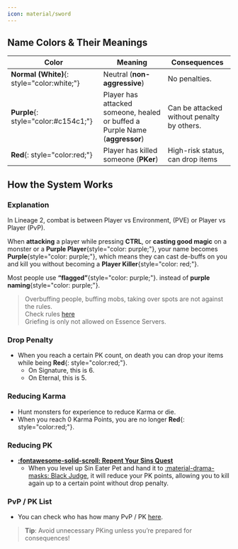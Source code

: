 ```yaml
--- 
icon: material/sword
---
```



## **Name Colors & Their Meanings**

| Color | Meaning | Consequences |
|-------|---------|--------------|
| **Normal (White)**{: style="color:white;"} | Neutral (**non-aggressive**) | No penalties. |
| **Purple**{: style="color:#c154c1;"} | Player has attacked someone, healed or buffed a Purple Name (**aggressor**) | Can be attacked without penalty by others. |
| **Red**{: style="color:red;"} | Player has killed someone (**PKer**) | High-risk status, can drop items |

## **How the System Works**

### Explanation

In Lineage 2, combat is between Player vs Environment, (PVE) or Player vs Player (PvP).

When **attacking** a player while pressing **CTRL**, or **casting good magic** on a monster or a **Purple Player**{style="color: purple;"}, your name becomes **Purple**{style="color: purple;"}, which means they can cast de-buffs on you and kill you without becoming a **Player Killer**{style="color: red;"}.

Most people use **“flagged”**{style="color: purple;"}. instead of **purple naming**{style="color: purple;"}.

> Overbuffing people, buffing mobs, taking over spots are not against the rules. <br> Check rules [here](../support/rules.md) <br> Griefing is only not allowed on Essence Servers.

### **Drop Penalty**
- When you reach a certain PK count, on death you can drop your items while being **Red**{: style="color:red;"}.
    - On Signature, this is 6.
    - On Eternal, this is 5.


### **Reducing Karma**
- Hunt monsters for experience to reduce Karma or die.
- When you reach 0 Karma Points, you are no longer **Red**{: style="color:red;"}.

### **Reducing PK**
- [**:fontawesome-solid-scroll: Repent Your Sins Quest**](https://lineage2wiki.com/c4/quest/422/repent-your-sins/)
    - When you level up Sin Eater Pet and hand it to [:material-drama-masks: Black Judge](https://lineage2wiki.org/c4/monster/7981/black-judge/), it will reduce your PK points, allowing you to kill again up to a certain point without drop penalty.

### **PvP / PK List**
- You can check who has how many PvP / PK [here](https://l2reborn.org/rankings/).

> **Tip**: Avoid unnecessary PKing unless you’re prepared for consequences!  